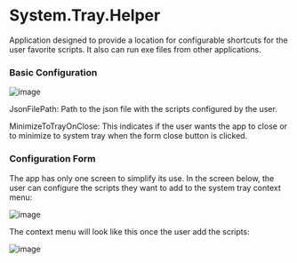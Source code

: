 # System.Tray.Helper
Application designed to provide a location for configurable shortcuts for the user favorite scripts. It also can run exe files from other applications. 

### Basic Configuration

![image](https://github.com/yuriassis/System.Tray.Helper/assets/8050373/6a88913a-25c3-4f23-93a4-cdd5a6a62cef)


JsonFilePath: Path to the json file with the scripts configured by the user.

MinimizeToTrayOnClose: This indicates if the user wants the app to close or to minimize to system tray when the form close button is clicked.

### Configuration Form
The app has only one screen to simplify its use. In the screen below, the user can configure the scripts they want to add to the system tray context menu:

![image](https://github.com/yuriassis/System.Tray.Helper/assets/8050373/37f63579-37be-4aa0-b566-dad0fc2a8d03)

The context menu will look like this once the user add the scripts:

![image](https://github.com/yuriassis/System.Tray.Helper/assets/8050373/307a9368-91d6-462c-83ea-83de8715bf5b)
